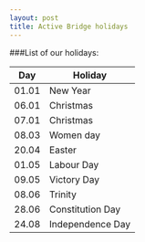 ```yaml
---
layout: post
title: Active Bridge holidays
---
```


###List of our holidays:


|Day|Holiday|
|-|-|
|01.01| New Year|
|06.01| Christmas|
|07.01| Christmas|
|08.03| Women day|
|20.04| Easter|
|01.05| Labour Day|
|09.05| Victory Day|
|08.06| Trinity|
|28.06| Constitution Day|
|24.08| Independence Day|
